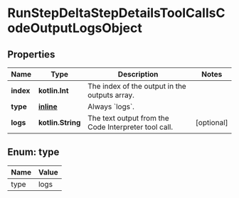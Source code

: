 
# RunStepDeltaStepDetailsToolCallsCodeOutputLogsObject

## Properties
Name | Type | Description | Notes
------------ | ------------- | ------------- | -------------
**index** | **kotlin.Int** | The index of the output in the outputs array. | 
**type** | [**inline**](#Type) | Always &#x60;logs&#x60;. | 
**logs** | **kotlin.String** | The text output from the Code Interpreter tool call. |  [optional]


<a id="Type"></a>
## Enum: type
Name | Value
---- | -----
type | logs



